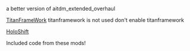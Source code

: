 a better version of aitdm_extended_overhaul

[TitanFrameWork](https://northstar.thunderstore.io/package/The_Peepeepoopoo_man/Titanframework/)
titanframework is not used don't enable titanframework

[HoloShift](https://northstar.thunderstore.io/package/Legonzaur/HoloShift/)

Included code from these mods!
